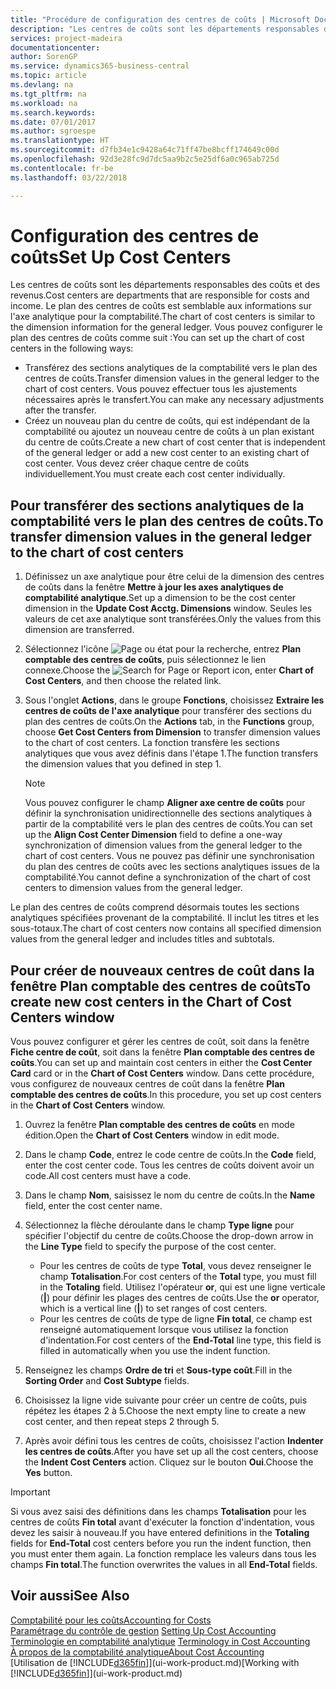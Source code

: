 ```yaml
---
title: "Procédure de configuration des centres de coûts | Microsoft Docs"
description: "Les centres de coûts sont les départements responsables des coûts et des revenus. Le plan des centres de coûts est semblable aux informations sur l'axe analytique pour la comptabilité."
services: project-madeira
documentationcenter: 
author: SorenGP
ms.service: dynamics365-business-central
ms.topic: article
ms.devlang: na
ms.tgt_pltfrm: na
ms.workload: na
ms.search.keywords: 
ms.date: 07/01/2017
ms.author: sgroespe
ms.translationtype: HT
ms.sourcegitcommit: d7fb34e1c9428a64c71ff47be8bcff174649c00d
ms.openlocfilehash: 92d3e28fc9d7dc5aa9b2c5e25df6a0c965ab725d
ms.contentlocale: fr-be
ms.lasthandoff: 03/22/2018

---
```

# <a name="set-up-cost-centers"></a><span data-ttu-id="426bf-104">Configuration des centres de coûts</span><span class="sxs-lookup"><span data-stu-id="426bf-104">Set Up Cost Centers</span></span>
<span data-ttu-id="426bf-105">Les centres de coûts sont les départements responsables des coûts et des revenus.</span><span class="sxs-lookup"><span data-stu-id="426bf-105">Cost centers are departments that are responsible for costs and income.</span></span> <span data-ttu-id="426bf-106">Le plan des centres de coûts est semblable aux informations sur l'axe analytique pour la comptabilité.</span><span class="sxs-lookup"><span data-stu-id="426bf-106">The chart of cost centers is similar to the dimension information for the general ledger.</span></span> <span data-ttu-id="426bf-107">Vous pouvez configurer le plan des centres de coûts comme suit :</span><span class="sxs-lookup"><span data-stu-id="426bf-107">You can set up the chart of cost centers in the following ways:</span></span>  

-   <span data-ttu-id="426bf-108">Transférez des sections analytiques de la comptabilité vers le plan des centres de coûts.</span><span class="sxs-lookup"><span data-stu-id="426bf-108">Transfer dimension values in the general ledger to the chart of cost centers.</span></span> <span data-ttu-id="426bf-109">Vous pouvez effectuer tous les ajustements nécessaires après le transfert.</span><span class="sxs-lookup"><span data-stu-id="426bf-109">You can make any necessary adjustments after the transfer.</span></span>  
-   <span data-ttu-id="426bf-110">Créez un nouveau plan du centre de coûts, qui est indépendant de la comptabilité ou ajoutez un nouveau centre de coûts à un plan existant du centre de coûts.</span><span class="sxs-lookup"><span data-stu-id="426bf-110">Create a new chart of cost center that is independent of the general ledger or add a new cost center to an existing chart of cost center.</span></span> <span data-ttu-id="426bf-111">Vous devez créer chaque centre de coûts individuellement.</span><span class="sxs-lookup"><span data-stu-id="426bf-111">You must create each cost center individually.</span></span>  

## <a name="to-transfer-dimension-values-in-the-general-ledger-to-the-chart-of-cost-centers"></a><span data-ttu-id="426bf-112">Pour transférer des sections analytiques de la comptabilité vers le plan des centres de coûts.</span><span class="sxs-lookup"><span data-stu-id="426bf-112">To transfer dimension values in the general ledger to the chart of cost centers</span></span>  
1.  <span data-ttu-id="426bf-113">Définissez un axe analytique pour être celui de la dimension des centres de coûts dans la fenêtre **Mettre à jour les axes analytiques de comptabilité analytique**.</span><span class="sxs-lookup"><span data-stu-id="426bf-113">Set up a dimension to be the cost center dimension in the **Update Cost Acctg. Dimensions** window.</span></span> <span data-ttu-id="426bf-114">Seules les valeurs de cet axe analytique sont transférées.</span><span class="sxs-lookup"><span data-stu-id="426bf-114">Only the values from this dimension are transferred.</span></span>  
2.  <span data-ttu-id="426bf-115">Sélectionnez l'icône ![Page ou état pour la recherche](media/ui-search/search_small.png "icône Page ou état pour la recherche"), entrez **Plan comptable des centres de coûts**, puis sélectionnez le lien connexe.</span><span class="sxs-lookup"><span data-stu-id="426bf-115">Choose the ![Search for Page or Report](media/ui-search/search_small.png "Search for Page or Report icon") icon, enter **Chart of Cost Centers**, and then choose the related link.</span></span>  
3.  <span data-ttu-id="426bf-116">Sous l'onglet **Actions**, dans le groupe **Fonctions**, choisissez **Extraire les centres de coûts de l'axe analytique** pour transférer des sections du plan des centres de coûts.</span><span class="sxs-lookup"><span data-stu-id="426bf-116">On the **Actions** tab, in the **Functions** group, choose **Get Cost Centers from Dimension** to transfer dimension values to the chart of cost centers.</span></span> <span data-ttu-id="426bf-117">La fonction transfère les sections analytiques que vous avez définis dans l'étape 1.</span><span class="sxs-lookup"><span data-stu-id="426bf-117">The function transfers the dimension values that you defined in step 1.</span></span>  

    > [!NOTE]  
    >  <span data-ttu-id="426bf-118">Vous pouvez configurer le champ **Aligner axe centre de coûts** pour définir la synchronisation unidirectionnelle des sections analytiques à partir de la comptabilité vers le plan des centres de coûts.</span><span class="sxs-lookup"><span data-stu-id="426bf-118">You can set up the **Align Cost Center Dimension**  field to define a one-way synchronization of dimension values from the general ledger to the chart of cost centers.</span></span> <span data-ttu-id="426bf-119">Vous ne pouvez pas définir une synchronisation du plan des centres de coûts avec les sections analytiques issues de la comptabilité.</span><span class="sxs-lookup"><span data-stu-id="426bf-119">You cannot define a synchronization of the chart of cost centers to dimension values from the general ledger.</span></span>  

<span data-ttu-id="426bf-120">Le plan des centres de coûts comprend désormais toutes les sections analytiques spécifiées provenant de la comptabilité. Il inclut les titres et les sous-totaux.</span><span class="sxs-lookup"><span data-stu-id="426bf-120">The chart of cost centers now contains all specified dimension values from the general ledger and includes titles and subtotals.</span></span>  

## <a name="to-create-new-cost-centers-in-the-chart-of-cost-centers-window"></a><span data-ttu-id="426bf-121">Pour créer de nouveaux centres de coût dans la fenêtre Plan comptable des centres de coûts</span><span class="sxs-lookup"><span data-stu-id="426bf-121">To create new cost centers in the Chart of Cost Centers window</span></span>  
<span data-ttu-id="426bf-122">Vous pouvez configurer et gérer les centres de coût, soit dans la fenêtre **Fiche centre de coût**, soit dans la fenêtre **Plan comptable des centres de coûts**.</span><span class="sxs-lookup"><span data-stu-id="426bf-122">You can set up and maintain cost centers in either the **Cost Center Card** card or in the **Chart of Cost Centers** window.</span></span> <span data-ttu-id="426bf-123">Dans cette procédure, vous configurez de nouveaux centres de coût dans la fenêtre **Plan comptable des centres de coûts**.</span><span class="sxs-lookup"><span data-stu-id="426bf-123">In this procedure, you set up cost centers in the **Chart of Cost Centers** window.</span></span>  

1. <span data-ttu-id="426bf-124">Ouvrez la fenêtre **Plan comptable des centres de coûts** en mode édition.</span><span class="sxs-lookup"><span data-stu-id="426bf-124">Open the **Chart of Cost Centers** window in edit mode.</span></span>  
2. <span data-ttu-id="426bf-125">Dans le champ **Code**, entrez le code centre de coûts.</span><span class="sxs-lookup"><span data-stu-id="426bf-125">In the **Code** field, enter the cost center code.</span></span> <span data-ttu-id="426bf-126">Tous les centres de coûts doivent avoir un code.</span><span class="sxs-lookup"><span data-stu-id="426bf-126">All cost centers must have a code.</span></span>  
3. <span data-ttu-id="426bf-127">Dans le champ **Nom**, saisissez le nom du centre de coûts.</span><span class="sxs-lookup"><span data-stu-id="426bf-127">In the **Name** field, enter the cost center name.</span></span>  
4. <span data-ttu-id="426bf-128">Sélectionnez la flèche déroulante dans le champ **Type ligne** pour spécifier l'objectif du centre de coûts.</span><span class="sxs-lookup"><span data-stu-id="426bf-128">Choose the drop-down arrow in the **Line Type** field to specify the purpose of the cost center.</span></span>  

    - <span data-ttu-id="426bf-129">Pour les centres de coûts de type **Total**, vous devez renseigner le champ **Totalisation**.</span><span class="sxs-lookup"><span data-stu-id="426bf-129">For cost centers of the **Total** type, you must fill in the **Totaling** field.</span></span> <span data-ttu-id="426bf-130">Utilisez l'opérateur **or**, qui est une ligne verticale (**&#124;**) pour définir les plages des centres de coûts.</span><span class="sxs-lookup"><span data-stu-id="426bf-130">Use the **or** operator, which is a vertical line (**&#124;**) to set ranges of cost centers.</span></span>  
    - <span data-ttu-id="426bf-131">Pour les centres de coûts de type de ligne **Fin total**, ce champ est renseigné automatiquement lorsque vous utilisez la fonction d'indentation.</span><span class="sxs-lookup"><span data-stu-id="426bf-131">For cost centers of the **End-Total** line type, this field is filled in automatically when you use the indent function.</span></span>  
5.  <span data-ttu-id="426bf-132">Renseignez les champs **Ordre de tri** et **Sous-type coût**.</span><span class="sxs-lookup"><span data-stu-id="426bf-132">Fill in the **Sorting Order** and **Cost Subtype** fields.</span></span>  
6.  <span data-ttu-id="426bf-133">Choisissez la ligne vide suivante pour créer un centre de coûts, puis répétez les étapes 2 à 5.</span><span class="sxs-lookup"><span data-stu-id="426bf-133">Choose the next empty line to create a new cost center, and then repeat steps 2 through 5.</span></span>  
7.  <span data-ttu-id="426bf-134">Après avoir défini tous les centres de coûts, choisissez l'action **Indenter les centres de coûts**.</span><span class="sxs-lookup"><span data-stu-id="426bf-134">After you have set up all the cost centers, choose the **Indent Cost Centers** action.</span></span> <span data-ttu-id="426bf-135">Cliquez sur le bouton **Oui**.</span><span class="sxs-lookup"><span data-stu-id="426bf-135">Choose the **Yes** button.</span></span>  

> [!IMPORTANT]  
>  <span data-ttu-id="426bf-136">Si vous avez saisi des définitions dans les champs **Totalisation** pour les centres de coûts **Fin total** avant d'exécuter la fonction d'indentation, vous devez les saisir à nouveau.</span><span class="sxs-lookup"><span data-stu-id="426bf-136">If you have entered definitions in the **Totaling** fields for **End-Total** cost centers before you run the indent function, then you must enter them again.</span></span> <span data-ttu-id="426bf-137">La fonction remplace les valeurs dans tous les champs **Fin total**.</span><span class="sxs-lookup"><span data-stu-id="426bf-137">The function overwrites the values in all **End-Total** fields.</span></span>  

## <a name="see-also"></a><span data-ttu-id="426bf-138">Voir aussi</span><span class="sxs-lookup"><span data-stu-id="426bf-138">See Also</span></span>  
[<span data-ttu-id="426bf-139">Comptabilité pour les coûts</span><span class="sxs-lookup"><span data-stu-id="426bf-139">Accounting for Costs</span></span>](finance-manage-cost-accounting.md)  
<span data-ttu-id="426bf-140">[Paramétrage du contrôle de gestion](finance-set-up-cost-accounting.md) </span><span class="sxs-lookup"><span data-stu-id="426bf-140">[Setting Up Cost Accounting](finance-set-up-cost-accounting.md) </span></span>  
<span data-ttu-id="426bf-141">[Terminologie en comptabilité analytique](finance-terminology-in-cost-accounting.md) </span><span class="sxs-lookup"><span data-stu-id="426bf-141">[Terminology in Cost Accounting](finance-terminology-in-cost-accounting.md) </span></span>  
[<span data-ttu-id="426bf-142">À propos de la comptabilité analytique</span><span class="sxs-lookup"><span data-stu-id="426bf-142">About Cost Accounting</span></span>](finance-about-cost-accounting.md)  
<span data-ttu-id="426bf-143">[Utilisation de [!INCLUDE[d365fin](includes/d365fin_md.md)]](ui-work-product.md)</span><span class="sxs-lookup"><span data-stu-id="426bf-143">[Working with [!INCLUDE[d365fin](includes/d365fin_md.md)]](ui-work-product.md)</span></span>

